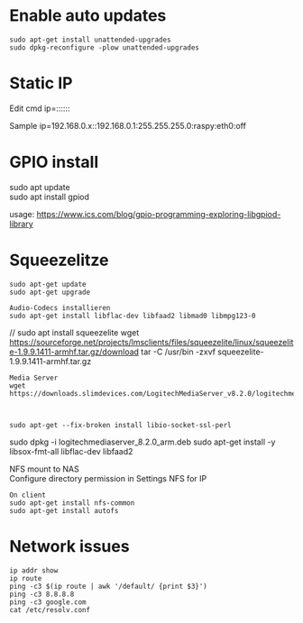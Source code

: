 # Enable auto updates
    sudo apt-get install unattended-upgrades
    sudo dpkg-reconfigure -plow unattended-upgrades
    
# Static IP
Edit cmd
    ip=<Raspi-IP>:<Netboot-Server>:<Gateway-IP>:<Subnetzmaske>:<Hostname>:<Netzwerkkarte>:<Autoconf>

Sample
    ip=192.168.0.x::192.168.0.1:255.255.255.0:raspy:eth0:off
    
    
# GPIO install    
sudo apt update    
sudo apt install gpiod
    
usage: https://www.ics.com/blog/gpio-programming-exploring-libgpiod-library    
    
    
# Squeezelitze
    sudo apt-get update
    sudo apt-get upgrade
    
    Audio-Codecs installieren
    sudo apt-get install libflac-dev libfaad2 libmad0 libmpg123-0
    
    
 //  sudo apt install squeezelite
    wget https://sourceforge.net/projects/lmsclients/files/squeezelite/linux/squeezelite-1.9.9.1411-armhf.tar.gz/download
    tar -C /usr/bin -zxvf squeezelite-1.9.9.1411-armhf.tar.gz
    
    Media Server
    wget https://downloads.slimdevices.com/LogitechMediaServer_v8.2.0/logitechmediaserver_8.2.0_arm.deb
    
    
    
    sudo apt-get --fix-broken install libio-socket-ssl-perl
sudo dpkg -i logitechmediaserver_8.2.0_arm.deb
sudo apt-get install -y libsox-fmt-all libflac-dev libfaad2
    
    
 NFS mount to NAS   
    Configure directory permission in Settings NFS for IP
    
    On client
    sudo apt-get install nfs-common
    sudo apt-get install autofs
    

# Network issues
    
    ip addr show
    ip route
    ping -c3 $(ip route | awk '/default/ {print $3}')
    ping -c3 8.8.8.8
    ping -c3 google.com
    cat /etc/resolv.conf
    
    
    
